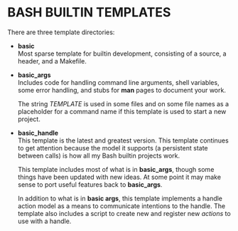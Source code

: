 # BASH BUILTIN TEMPLATES

There are three template directories:

- **basic**  
  Most sparse template for builtin development, consisting of a source,
  a header, and a Makefile.

- **basic_args**  
  Includes code for handling command line arguments, shell variables,
  some error handling, and stubs for **man** pages to document your
  work.

  The string *TEMPLATE* is used in some files and on some file names
  as a placeholder for a command name if this template is used to
  start a new project.

- **basic_handle**  
  This template is the latest and greatest version.  This template
  continues to get attention because the model it supports (a persistent
  state between calls) is how all my Bash builtin projects work.

  This template includes most of what is in **basic_args**, though
  some things have been updated with new ideas.  At some point it
  may make sense to port useful features back to **basic_args**.

  In addition to what is in **basic args**, this template implements
  a handle action model as a means to communicate intentions to the
  handle.  The template also includes a script to create new and
  register new *actions* to use with a handle.
